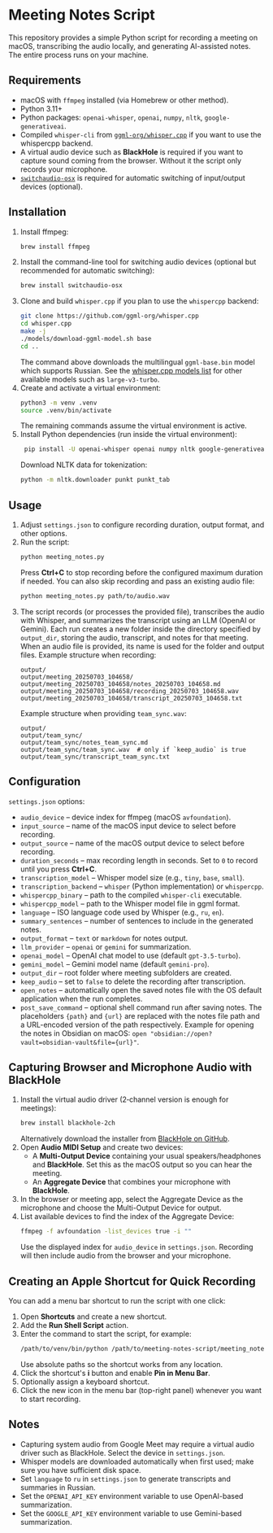 # Meeting Notes Script

This repository provides a simple Python script for recording a meeting on macOS, transcribing the audio locally, and generating AI-assisted notes. The entire process runs on your machine.

## Requirements

- macOS with `ffmpeg` installed (via Homebrew or other method).
- Python 3.11+
 - Python packages: `openai-whisper`, `openai`, `numpy`, `nltk`, `google-generativeai`.
 - Compiled `whisper-cli` from [`ggml-org/whisper.cpp`](https://github.com/ggml-org/whisper.cpp) if you want to use the whispercpp backend.
- A virtual audio device such as **BlackHole** is required if you want to capture sound coming from the browser. Without it the script only records your microphone.
- [`switchaudio-osx`](https://github.com/deweller/switchaudio-osx) is required for automatic switching of input/output devices (optional).

## Installation

1. Install ffmpeg:
   ```bash
   brew install ffmpeg
   ```
2. Install the command-line tool for switching audio devices (optional but recommended for automatic switching):
   ```bash
   brew install switchaudio-osx
   ```
3. Clone and build `whisper.cpp` if you plan to use the `whispercpp` backend:
   ```bash
   git clone https://github.com/ggml-org/whisper.cpp
   cd whisper.cpp
   make -j
   ./models/download-ggml-model.sh base
   cd ..
   ```
   The command above downloads the multilingual `ggml-base.bin` model which
   supports Russian. See the [whisper.cpp models list](https://github.com/ggml-org/whisper.cpp#models)
   for other available models such as `large-v3-turbo`.
4. Create and activate a virtual environment:
   ```bash
   python3 -m venv .venv
   source .venv/bin/activate
   ```
   The remaining commands assume the virtual environment is active.
5. Install Python dependencies (run inside the virtual environment):
   ```bash
    pip install -U openai-whisper openai numpy nltk google-generativeai
   ```
   Download NLTK data for tokenization:
   ```bash
   python -m nltk.downloader punkt punkt_tab
   ```

## Usage

1. Adjust `settings.json` to configure recording duration, output format, and other options.
2. Run the script:
   ```bash
   python meeting_notes.py
   ```
   Press **Ctrl+C** to stop recording before the configured maximum duration if needed.
   You can also skip recording and pass an existing audio file:
   ```bash
   python meeting_notes.py path/to/audio.wav
   ```
3. The script records (or processes the provided file), transcribes the audio with Whisper, and summarizes the transcript using an LLM (OpenAI or Gemini). Each run creates a new folder inside the directory specified by `output_dir`, storing the audio, transcript, and notes for that meeting. When an audio file is provided, its name is used for the folder and output files.
   Example structure when recording:
   ```
   output/
   output/meeting_20250703_104658/
   output/meeting_20250703_104658/notes_20250703_104658.md
   output/meeting_20250703_104658/recording_20250703_104658.wav
   output/meeting_20250703_104658/transcript_20250703_104658.txt
   ```
   Example structure when providing `team_sync.wav`:
   ```
   output/
   output/team_sync/
   output/team_sync/notes_team_sync.md
   output/team_sync/team_sync.wav  # only if `keep_audio` is true
   output/team_sync/transcript_team_sync.txt
   ```

## Configuration

`settings.json` options:

- `audio_device` – device index for ffmpeg (macOS `avfoundation`).
- `input_source` – name of the macOS input device to select before recording.
- `output_source` – name of the macOS output device to select before recording.
- `duration_seconds` – max recording length in seconds. Set to `0` to record until you press **Ctrl+C**.
- `transcription_model` – Whisper model size (e.g., `tiny`, `base`, `small`).
- `transcription_backend` – `whisper` (Python implementation) or `whispercpp`.
- `whispercpp_binary` – path to the compiled `whisper-cli` executable.
- `whispercpp_model` – path to the Whisper model file in ggml format.
- `language` – ISO language code used by Whisper (e.g., `ru`, `en`).
- `summary_sentences` – number of sentences to include in the generated notes.
- `output_format` – `text` or `markdown` for notes output.
- `llm_provider` – `openai` or `gemini` for summarization.
- `openai_model` – OpenAI chat model to use (default `gpt-3.5-turbo`).
- `gemini_model` – Gemini model name (default `gemini-pro`).
- `output_dir` – root folder where meeting subfolders are created.
- `keep_audio` – set to `false` to delete the recording after transcription.
- `open_notes` – automatically open the saved notes file with the OS default
  application when the run completes.
- `post_save_command` – optional shell command run after saving notes. The
  placeholders `{path}` and `{url}` are replaced with the notes file path and a
  URL-encoded version of the path respectively. Example for opening the notes in
  Obsidian on macOS:
  `open "obsidian://open?vault=obsidian-vault&file={url}"`.

## Capturing Browser and Microphone Audio with BlackHole

1. Install the virtual audio driver (2‑channel version is enough for meetings):
   ```bash
   brew install blackhole-2ch
   ```
   Alternatively download the installer from
   [BlackHole on GitHub](https://github.com/ExistentialAudio/BlackHole).
2. Open **Audio MIDI Setup** and create two devices:
   - A **Multi-Output Device** containing your usual speakers/headphones and
     **BlackHole**. Set this as the macOS output so you can hear the meeting.
   - An **Aggregate Device** that combines your microphone with **BlackHole**.
3. In the browser or meeting app, select the Aggregate Device as the microphone
   and choose the Multi-Output Device for output.
4. List available devices to find the index of the Aggregate Device:
   ```bash
   ffmpeg -f avfoundation -list_devices true -i ""
   ```
   Use the displayed index for `audio_device` in `settings.json`.
   Recording will then include audio from the browser and your microphone.

## Creating an Apple Shortcut for Quick Recording

You can add a menu bar shortcut to run the script with one click:

1. Open **Shortcuts** and create a new shortcut.
2. Add the **Run Shell Script** action.
3. Enter the command to start the script, for example:
   ```bash
   /path/to/venv/bin/python /path/to/meeting-notes-script/meeting_notes.py
   ```
   Use absolute paths so the shortcut works from any location.
4. Click the shortcut's **i** button and enable **Pin in Menu Bar**.
5. Optionally assign a keyboard shortcut.
6. Click the new icon in the menu bar (top-right panel) whenever you want to start recording.
## Notes

- Capturing system audio from Google Meet may require a virtual audio driver such as BlackHole. Select the device in `settings.json`.
- Whisper models are downloaded automatically when first used; make sure you have sufficient disk space.
- Set `language` to `ru` in `settings.json` to generate transcripts and summaries in Russian.
- Set the `OPENAI_API_KEY` environment variable to use OpenAI-based summarization.
- Set the `GOOGLE_API_KEY` environment variable to use Gemini-based summarization.


